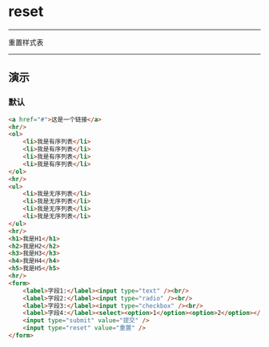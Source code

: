 # reset

---

重置样式表

---

## 演示

<link type="text/css" rel="stylesheet" media="screen" href="src/reset.css">

### 默认

````html
<a href="#">这是一个链接</a>
<hr/>
<ol>
	<li>我是有序列表</li>
	<li>我是有序列表</li>
	<li>我是有序列表</li>
	<li>我是有序列表</li>
</ol>
<hr/>
<ul>
	<li>我是无序列表</li>
	<li>我是无序列表</li>
	<li>我是无序列表</li>
	<li>我是无序列表</li>
</ul>
<hr/>
<h1>我是H1</h1>
<h2>我是H2</h2>
<h3>我是H3</h3>
<h4>我是H4</h4>
<h5>我是H5</h5>
<hr/>
<form>
	<label>字段1:</label><input type="text" /><br/>
	<label>字段2:</label><input type="radio" /><br/>
	<label>字段3:</label><input type="checkbox" /><br/>
	<label>字段4:</label><select><option>1</option><option>2</option></select><br/>
	<input type="submit" value="提交" />
	<input type="reset" value="重置" />
</form>
````